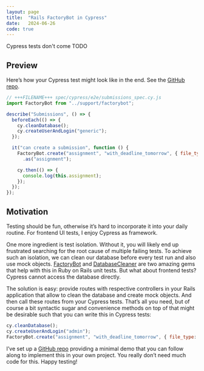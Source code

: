 ```yaml
---
layout: page
title:  "Rails FactoryBot in Cypress"
date:   2024-06-26
code: true
---
```


Cypress tests don't come TODO

## Preview

Here’s how your Cypress test might look like in the end.
See the [GitHub repo][github].

```js
// +++FILENAME+++ spec/cypress/e2e/submissions_spec.cy.js
import FactoryBot from "../support/factorybot";

describe("Submissions", () => {
  beforeEach(() => {
    cy.cleanDatabase();
    cy.createUserAndLogin("generic");
  });

  it("can create a submission", function () {
    FactoryBot.create("assignment", "with_deadline_tomorrow", { file_type: ".pdf", size_max: 10 })
      .as("assignment");

    cy.then(() => {
      console.log(this.assignment);
    });
  });
});
```

## Motivation

Testing should be fun, otherwise it’s hard to incorporate it into your daily routine. For frontend UI tests, I enjoy Cypress as framework.

One more ingredient is test isolation. Without it, you will likely end up frustrated searching for the root cause of multiple failing tests. To achieve such an isolation, we can clean our database before every test run and also use mock objects. [FactoryBot](https://github.com/thoughtbot/factory_bot) and [DatabaseCleaner](https://github.com/DatabaseCleaner/database_cleaner) are two amazing gems that help with this in Ruby on Rails unit tests. But what about frontend tests? Cypress cannot access the database directly.

The solution is easy: provide routes with respective controllers in your Rails application that allow to clean the database and create mock objects. And then call these routes from your Cypress tests. That’s all you need, but of course a bit syntactic sugar and convenience methods on top of that might be desirable such that you can write this in Cypress tests:

```js
cy.cleanDatabase();
cy.createUserAndLogin("admin");
FactoryBot.create("assignment", "with_deadline_tomorrow", { file_type: ".pdf", size_max: 10 })
```

I’ve set up a [GitHub repo][github] providing a minimal demo that you can follow along to implement this in your own project. You really don’t need much code for this. Happy testing!


[github]: https://github.com/Splines/cypress-rails-factory-bot
